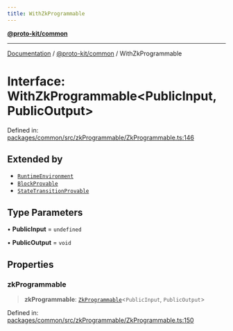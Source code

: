 ```yaml
---
title: WithZkProgrammable
---
```


[**@proto-kit/common**](../README.md)

***

[Documentation](../../../README.md) / [@proto-kit/common](../README.md) / WithZkProgrammable

# Interface: WithZkProgrammable\<PublicInput, PublicOutput\>

Defined in: [packages/common/src/zkProgrammable/ZkProgrammable.ts:146](https://github.com/proto-kit/framework/blob/4d6b3b6da51b3edee0fbf25ce72c1f59ec61e891/packages/common/src/zkProgrammable/ZkProgrammable.ts#L146)

## Extended by

- [`RuntimeEnvironment`](../../module/interfaces/RuntimeEnvironment.md)
- [`BlockProvable`](../../protocol/interfaces/BlockProvable.md)
- [`StateTransitionProvable`](../../protocol/interfaces/StateTransitionProvable.md)

## Type Parameters

• **PublicInput** = `undefined`

• **PublicOutput** = `void`

## Properties

### zkProgrammable

> **zkProgrammable**: [`ZkProgrammable`](../classes/ZkProgrammable.md)\<`PublicInput`, `PublicOutput`\>

Defined in: [packages/common/src/zkProgrammable/ZkProgrammable.ts:150](https://github.com/proto-kit/framework/blob/4d6b3b6da51b3edee0fbf25ce72c1f59ec61e891/packages/common/src/zkProgrammable/ZkProgrammable.ts#L150)
